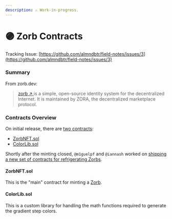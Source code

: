 ```yaml
---
description: ⚠️ Work-in-progress.
---
```


# 🟣 Zorb Contracts

Tracking Issue: [https://github.com/almndbtr/field-notes/issues/3](https://github.com/almndbtr/field-notes/issues/3)

### Summary

From zorb.dev:

> [zorb ↗ ](https://github.com/ourzora/zorb/tree/main/packages/zorb-web-component)is a simple, open-source identity system for the decentralized Internet. It is maintained by ZORA, the decentralized marketplace protocol.

### Contracts Overview

On initial release, there are [two contracts](https://github.com/ourzora/zorb/tree/main/packages/zorb-contracts):&#x20;

* [ZorbNFT.sol](https://github.com/ourzora/zorb/blob/main/packages/zorb-contracts/contracts/ZorbNFT.sol)
* [ColorLib.sol](https://github.com/ourzora/zorb/blob/main/packages/zorb-contracts/contracts/ColorLib.sol)

Shortly after the minting closed, `@m1guelpf` and `@iannash` worked on [shipping a new set of contracts for refrigerating Zorbs](https://github.com/ourzora/zorb/tree/main/packages/zorb-fridge-contracts).

#### ZorbNFT.sol

This is the "main" contract for minting a [Zorb](https://zorb.dev).

#### ColorLib.sol

This is a custom library for handling the math functions required to generate the gradient step colors.
